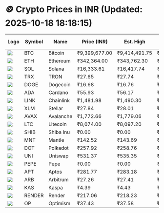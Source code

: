 # 🪙 Crypto Prices in INR (Updated: 2025-10-18 18:18:15)

| Logo | Symbol | Name       | Price (INR) | Est. High | Est. Low | Gross Profit | Fees | Net Profit | ROI % |
|------|--------|------------|-------------|-----------|----------|---------------|------|-------------|--------|
| ![](https://coin-images.coingecko.com/coins/images/1/large/bitcoin.png?1696501400) | BTC    | Bitcoin    | ₹9,399,677.00 | ₹9,414,491.75 | ₹9,384,862.25 | ₹315.72 | ₹200.00 | ₹115.72 | 0.12% |
| ![](https://coin-images.coingecko.com/coins/images/279/large/ethereum.png?1696501628) | ETH    | Ethereum   | ₹342,364.00 | ₹343,762.30 | ₹340,965.70 | ₹820.20 | ₹200.00 | ₹620.20 | 0.62% |
| ![](https://coin-images.coingecko.com/coins/images/4128/large/solana.png?1718769756) | SOL    | Solana     | ₹16,333.61 | ₹16,417.74 | ₹16,249.48 | ₹1,035.52 | ₹200.00 | ₹835.52 | 0.84% |
| ![](https://coin-images.coingecko.com/coins/images/1094/large/tron-logo.png?1696502193) | TRX    | TRON       | ₹27.65 | ₹27.74 | ₹27.56 | ₹642.20 | ₹200.00 | ₹442.20 | 0.44% |
| ![](https://coin-images.coingecko.com/coins/images/5/large/dogecoin.png?1696501409) | DOGE   | Dogecoin   | ₹16.68 | ₹16.76 | ₹16.60 | ₹1,012.29 | ₹200.00 | ₹812.29 | 0.81% |
| ![](https://coin-images.coingecko.com/coins/images/975/large/cardano.png?1696502090) | ADA    | Cardano    | ₹55.93 | ₹56.17 | ₹55.69 | ₹851.09 | ₹200.00 | ₹651.09 | 0.65% |
| ![](https://coin-images.coingecko.com/coins/images/877/large/Chainlink_Logo_500.png?1760023405) | LINK   | Chainlink  | ₹1,481.98 | ₹1,490.30 | ₹1,473.66 | ₹1,129.02 | ₹200.00 | ₹929.02 | 0.93% |
| ![](https://coin-images.coingecko.com/coins/images/100/large/fmpFRHHQ_400x400.jpg?1735231350) | XLM    | Stellar    | ₹27.84 | ₹28.01 | ₹27.67 | ₹1,236.04 | ₹200.00 | ₹1,036.04 | 1.04% |
| ![](https://coin-images.coingecko.com/coins/images/12559/large/Avalanche_Circle_RedWhite_Trans.png?1696512369) | AVAX   | Avalanche  | ₹1,772.66 | ₹1,779.06 | ₹1,766.26 | ₹725.09 | ₹200.00 | ₹525.09 | 0.53% |
| ![](https://coin-images.coingecko.com/coins/images/2/large/litecoin.png?1696501400) | LTC    | Litecoin   | ₹8,074.00 | ₹8,097.20 | ₹8,050.80 | ₹576.24 | ₹200.00 | ₹376.24 | 0.38% |
| ![](https://coin-images.coingecko.com/coins/images/11939/large/shiba.png?1696511800) | SHIB   | Shiba Inu  | ₹0.00 | ₹0.00 | ₹0.00 | ₹834.25 | ₹200.00 | ₹634.25 | 0.63% |
| ![](https://coin-images.coingecko.com/coins/images/30980/large/Mantle-Logo-mark.png?1739213200) | MNT    | Mantle     | ₹142.52 | ₹143.69 | ₹141.35 | ₹1,657.61 | ₹200.00 | ₹1,457.61 | 1.46% |
| ![](https://coin-images.coingecko.com/coins/images/12171/large/polkadot.png?1696512008) | DOT    | Polkadot   | ₹257.92 | ₹258.76 | ₹257.08 | ₹652.32 | ₹200.00 | ₹452.32 | 0.45% |
| ![](https://coin-images.coingecko.com/coins/images/12504/large/uniswap-logo.png?1720676669) | UNI    | Uniswap    | ₹531.37 | ₹535.35 | ₹527.39 | ₹1,507.98 | ₹200.00 | ₹1,307.98 | 1.31% |
| ![](https://coin-images.coingecko.com/coins/images/29850/large/pepe-token.jpeg?1696528776) | PEPE   | Pepe       | ₹0.00 | ₹0.00 | ₹0.00 | ₹815.02 | ₹200.00 | ₹615.02 | 0.62% |
| ![](https://coin-images.coingecko.com/coins/images/26455/large/aptos_round.png?1696525528) | APT    | Aptos      | ₹281.77 | ₹283.18 | ₹280.36 | ₹1,002.62 | ₹200.00 | ₹802.62 | 0.80% |
| ![](https://coin-images.coingecko.com/coins/images/16547/large/arb.jpg?1721358242) | ARB    | Arbitrum   | ₹27.26 | ₹27.41 | ₹27.11 | ₹1,084.35 | ₹200.00 | ₹884.35 | 0.88% |
| ![](https://coin-images.coingecko.com/coins/images/25751/large/kaspa-icon-exchanges.png?1696524837) | KAS    | Kaspa      | ₹4.39 | ₹4.43 | ₹4.35 | ₹1,931.92 | ₹200.00 | ₹1,731.92 | 1.73% |
| ![](https://coin-images.coingecko.com/coins/images/11636/large/rndr.png?1696511529) | RENDER | Render     | ₹217.06 | ₹218.23 | ₹215.89 | ₹1,083.89 | ₹200.00 | ₹883.89 | 0.88% |
| ![](https://coin-images.coingecko.com/coins/images/25244/large/Optimism.png?1696524385) | OP     | Optimism   | ₹37.43 | ₹37.58 | ₹37.28 | ₹780.49 | ₹200.00 | ₹580.49 | 0.58% |
